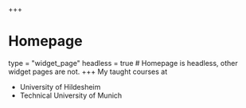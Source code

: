 +++
# Homepage
type = "widget_page"
headless = true  # Homepage is headless, other widget pages are not.
+++
My taught courses at
* University of Hildesheim
* Technical University of Munich
